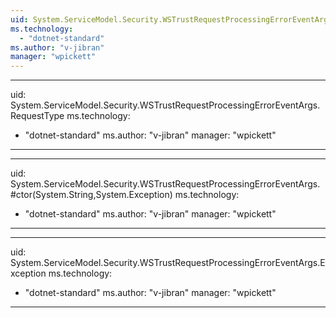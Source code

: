 ```yaml
---
uid: System.ServiceModel.Security.WSTrustRequestProcessingErrorEventArgs
ms.technology: 
  - "dotnet-standard"
ms.author: "v-jibran"
manager: "wpickett"
---
```


---
uid: System.ServiceModel.Security.WSTrustRequestProcessingErrorEventArgs.RequestType
ms.technology: 
  - "dotnet-standard"
ms.author: "v-jibran"
manager: "wpickett"
---

---
uid: System.ServiceModel.Security.WSTrustRequestProcessingErrorEventArgs.#ctor(System.String,System.Exception)
ms.technology: 
  - "dotnet-standard"
ms.author: "v-jibran"
manager: "wpickett"
---

---
uid: System.ServiceModel.Security.WSTrustRequestProcessingErrorEventArgs.Exception
ms.technology: 
  - "dotnet-standard"
ms.author: "v-jibran"
manager: "wpickett"
---
